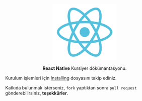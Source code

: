 <p align="center">
  <img src="images/logo.png" width="200" />
</p>

<p align="center">
  <b>React Native</b> Kursiyer dökümantasyonu.
</p>



Kurulum işlemleri için [Installing](INSTALLING.md) dosyasını takip ediniz.


Katkıda bulunmak isterseniz, `fork` yaptıktan sonra `pull request` gönderebilirsiniz, **teşekkürler**.
